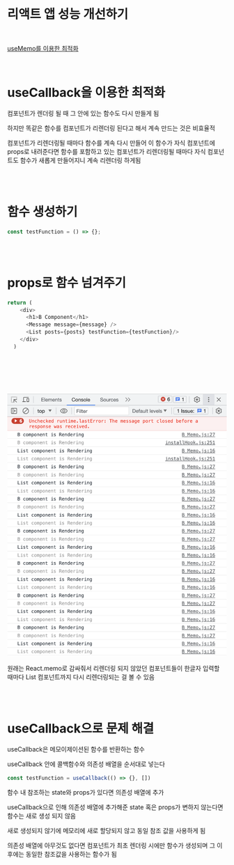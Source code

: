 # 리액트 앱 성능 개선하기

<br>

<a href='https://github.com/hwadong119/react-performance-app/tree/main'>useMemo를 이용한 최적화</a>

<br>

# useCallback을 이용한 최적화
컴포넌트가 렌더링 될 때 그 안에 있는 함수도 다시 만들게 됨

하지만 똑같은 함수를 컴포넌트가 리렌더링 된다고 해서 계속 만드는 것은 비효율적

컴포넌트가 리렌더링될 때마다 함수를 계속 다시 만들어 이 함수가 자식 컴포넌트에 props로 내려준다면 함수를 포함하고 있는 컴포넌트가 리렌더링될 때마다 자식 컴포넌트도 함수가 새롭게 만들어지니 계속 리렌더링 하게됨

<br><br>

# 함수 생성하기

```javascript 
const testFunction = () => {};
```

<br><br>

# props로 함수 넘겨주기

```javascript
return (
    <div>
      <h1>B Component</h1>
      <Message message={message} />
      <List posts={posts} testFunction={testFunction}/>
    </div>
  )
```

<br><br>
<br><br>

![Alt text](image/image.png)

원래는 React.memo로 감싸줘서 리렌더링 되지 않았던 컴포넌트들이 한글자 입력할 때마다 List 컴포넌트까지 다시 리렌더링되는 걸 볼 수 있음

<br><br>

# useCallback으로 문제 해결

useCallback은 메모이제이션된 함수를 반환하는 함수 

useCallback 안에 콜백함수와 의존성 배열을 순서대로 넣는다

```javascript
const testFunction = useCallback(() => {}, [])
```

함수 내 참조하는 state와 props가 있다면 의존성 배열에 추가

useCallback으로 인해 의존성 배열에 추가해준 state 혹은 props가 변하지 않는다면 함수는 새로 생성 되지 않음

새로 생성되지 않기에 메모리에 새로 할당되지 않고 동일 참조 값을 사용하게 됨

의존성 배열에 아무것도 없다면 컴포넌트가 최초 렌더링 시에만 함수가 생성되며 그 이후에는 동일한 참조값을 사용하는 함수가 됨
